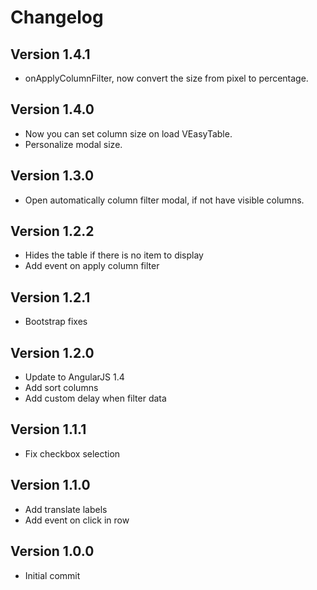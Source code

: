 # Changelog

## Version 1.4.1

* onApplyColumnFilter, now convert the size from pixel to percentage.

## Version 1.4.0

* Now you can set column size on load VEasyTable.
* Personalize modal size.

## Version 1.3.0

* Open automatically column filter modal, if not have visible columns.

## Version 1.2.2

* Hides the table if there is no item to display
* Add event on apply column filter

## Version 1.2.1

* Bootstrap fixes


## Version 1.2.0

* Update to AngularJS 1.4
* Add sort columns
* Add custom delay when filter data

## Version 1.1.1

* Fix checkbox selection

## Version 1.1.0

* Add translate labels
* Add event on click in row

## Version 1.0.0

* Initial commit
